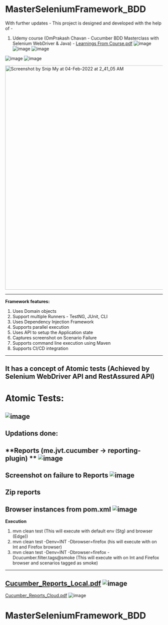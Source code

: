 # MasterSeleniumFramework_BDD
With further updates - This project is designed and developed with the help of -
1. Udemy course (OmPrakash Chavan - Cucumber BDD Masterclass with Selenium WebDriver & Java) - 
[Learnings From Course.pdf](https://github.com/rajatt95/MasterSeleniumFramework_BDD/files/7998307/Learnings.From.Course.pdf)
![image](https://user-images.githubusercontent.com/26399692/152515639-83ff0b6e-3148-4c4c-821b-491c4d1f415e.png)
![image](https://user-images.githubusercontent.com/26399692/152515700-e7f086cf-4ed9-469c-b65c-51aeb841e783.png)
![image](https://user-images.githubusercontent.com/26399692/152515746-35b19cb5-9fcc-4304-9abd-1e9b872bf18f.png)

![image](https://user-images.githubusercontent.com/26399692/152515304-c933c4e0-f085-4b60-be3d-144caf9d9054.png)
![image](https://user-images.githubusercontent.com/26399692/152515549-abcc6a1e-4d54-4eba-b741-8b1910aee102.png)

<img width="717" alt="Screenshot by Snip My at 04-Feb-2022 at 2_41_05 AM" src="https://user-images.githubusercontent.com/26399692/152430606-3a88d967-4ebd-4976-a601-c75f2477d79d.png">

------------------------------------------------------------
**Framework features:**
1. Uses Domain objects
2. Support multiple Runners - TestNG, JUnit, CLI
3. Uses Dependency Injection Framework
4. Supports parallel execution
5. Uses API to setup the Application state
6. Captures screenshot on Scenario Failure
7. Supports command line execution using Maven
8. Supports CI/CD integration
------------------------------------------------------------
It has a concept of Atomic tests (Achieved by Selenium WebDriver API and RestAssured API)
------------------------------------------------------------
# Atomic Tests:
![image](https://user-images.githubusercontent.com/26399692/138962929-70094e77-ff3c-405e-95f8-c91c4e0912a6.png)
------------------------------------------------------------
Updations done:
------------------------------------------------------------
**Reports (me.jvt.cucumber -> reporting-plugin) ** 
![image](https://user-images.githubusercontent.com/26399692/152516617-160ec7de-c330-490e-9cb9-78b7d50cbe5d.png)
------------------------------------------------------------
**Screenshot on failure to Reports** 
![image](https://user-images.githubusercontent.com/26399692/152516718-701a6cc9-bf46-475f-824f-406413fa8288.png)
------------------------------------------------------------
**Zip reports**
------------------------------------------------------------
**Browser instances from pom.xml**
![image](https://user-images.githubusercontent.com/26399692/152516862-973ca6e9-bf4e-45de-85f5-f7fba24f4927.png)
------------------------------------------------------------
**Execution**
1. mvn clean test (This will execute with default env (Stg) and browser (Edge))
2. mvn clean test -Denv=INT -Dbrowser=firefox (his will execute with on Int and Firefox browser)
3. mvn clean test -Denv=INT -Dbrowser=firefox -Dcucumber.filter.tags@smoke (This will execute with on Int and Firefox browser and scenarios tagged as smoke)
------------------------------------------------------------

[Cucumber_Reports_Local.pdf](https://github.com/rajatt95/MasterSeleniumFramework_BDD/files/7998343/Cucumber_Reports_Local.pdf)
![image](https://user-images.githubusercontent.com/26399692/152431537-75cab046-67a6-4387-a980-f3dc19031f5c.png)
------------------------------------------------------------
[Cucumber_Reports_Cloud.pdf](https://github.com/rajatt95/MasterSeleniumFramework_BDD/files/7998338/Cucumber_Reports_Cloud.pdf)
![image](https://user-images.githubusercontent.com/26399692/152431482-e010a8c0-25b8-425f-be92-83d0f9a52fb2.png)

# MasterSeleniumFramework_BDD
